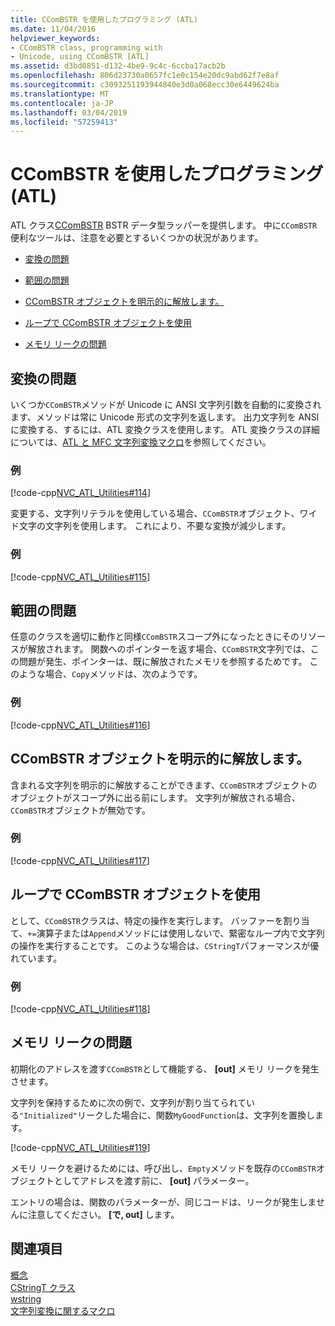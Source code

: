 ```yaml
---
title: CComBSTR を使用したプログラミング (ATL)
ms.date: 11/04/2016
helpviewer_keywords:
- CComBSTR class, programming with
- Unicode, using CComBSTR [ATL]
ms.assetid: d3bd0851-d132-4be9-9c4c-6ccba17acb2b
ms.openlocfilehash: 806d23730a0657fc1e0c154e20dc9abd62f7e8af
ms.sourcegitcommit: c3093251193944840e3d0a068ecc30e6449624ba
ms.translationtype: MT
ms.contentlocale: ja-JP
ms.lasthandoff: 03/04/2019
ms.locfileid: "57259413"
---
```

# <a name="programming-with-ccombstr-atl"></a>CComBSTR を使用したプログラミング (ATL)

ATL クラス[CComBSTR](../atl/reference/ccombstr-class.md) BSTR データ型ラッパーを提供します。 中に`CComBSTR`便利なツールは、注意を必要とするいくつかの状況があります。

- [変換の問題](#programmingwithccombstr_conversionissues)

- [範囲の問題](#programmingwithccombstr_scopeissues)

- [CComBSTR オブジェクトを明示的に解放します。](#programmingwithccombstr_explicitlyfreeing)

- [ループで CComBSTR オブジェクトを使用](#programmingwithccombstr_usingloops)

- [メモリ リークの問題](#programmingwithccombstr_memoryleaks)

##  <a name="programmingwithccombstr_conversionissues"></a> 変換の問題

いくつか`CComBSTR`メソッドが Unicode に ANSI 文字列引数を自動的に変換されます、メソッドは常に Unicode 形式の文字列を返します。 出力文字列を ANSI に変換する、するには、ATL 変換クラスを使用します。 ATL 変換クラスの詳細については、[ATL と MFC 文字列変換マクロ](reference/string-conversion-macros.md)を参照してください。

### <a name="example"></a>例

[!code-cpp[NVC_ATL_Utilities#114](../atl/codesnippet/cpp/programming-with-ccombstr-atl_1.cpp)]

変更する、文字列リテラルを使用している場合、`CComBSTR`オブジェクト、ワイド文字の文字列を使用します。 これにより、不要な変換が減少します。

### <a name="example"></a>例

[!code-cpp[NVC_ATL_Utilities#115](../atl/codesnippet/cpp/programming-with-ccombstr-atl_2.cpp)]

##  <a name="programmingwithccombstr_scopeissues"></a> 範囲の問題

任意のクラスを適切に動作と同様`CComBSTR`スコープ外になったときにそのリソースが解放されます。 関数へのポインターを返す場合、`CComBSTR`文字列では、この問題が発生、ポインターは、既に解放されたメモリを参照するためです。 このような場合、`Copy`メソッドは、次のようです。

### <a name="example"></a>例

[!code-cpp[NVC_ATL_Utilities#116](../atl/codesnippet/cpp/programming-with-ccombstr-atl_3.cpp)]

##  <a name="programmingwithccombstr_explicitlyfreeing"></a> CComBSTR オブジェクトを明示的に解放します。

含まれる文字列を明示的に解放することができます、`CComBSTR`オブジェクトのオブジェクトがスコープ外に出る前にします。 文字列が解放される場合、`CComBSTR`オブジェクトが無効です。

### <a name="example"></a>例

[!code-cpp[NVC_ATL_Utilities#117](../atl/codesnippet/cpp/programming-with-ccombstr-atl_4.cpp)]

##  <a name="programmingwithccombstr_usingloops"></a> ループで CComBSTR オブジェクトを使用

として、`CComBSTR`クラスは、特定の操作を実行します。 バッファーを割り当て、`+=`演算子または`Append`メソッドには使用しないで、緊密なループ内で文字列の操作を実行することです。 このような場合は、`CStringT`パフォーマンスが優れています。

### <a name="example"></a>例

[!code-cpp[NVC_ATL_Utilities#118](../atl/codesnippet/cpp/programming-with-ccombstr-atl_5.cpp)]

##  <a name="programmingwithccombstr_memoryleaks"></a> メモリ リークの問題

初期化のアドレスを渡す`CComBSTR`として機能する、 **[out]** メモリ リークを発生させます。

文字列を保持するために次の例で、文字列が割り当てられている`"Initialized"`リークした場合に、関数`MyGoodFunction`は、文字列を置換します。

[!code-cpp[NVC_ATL_Utilities#119](../atl/codesnippet/cpp/programming-with-ccombstr-atl_6.cpp)]

メモリ リークを避けるためには、呼び出し、`Empty`メソッドを既存の`CComBSTR`オブジェクトとしてアドレスを渡す前に、 **[out]** パラメーター。

エントリの場合は、関数のパラメーターが、同じコードは、リークが発生しませんに注意してください。 **[で, out]** します。

## <a name="see-also"></a>関連項目

[概念](../atl/active-template-library-atl-concepts.md)<br/>
[CStringT クラス](../atl-mfc-shared/reference/cstringt-class.md)<br/>
[wstring](../standard-library/basic-string-class.md)<br/>
[文字列変換に関するマクロ](../atl/reference/string-conversion-macros.md)
